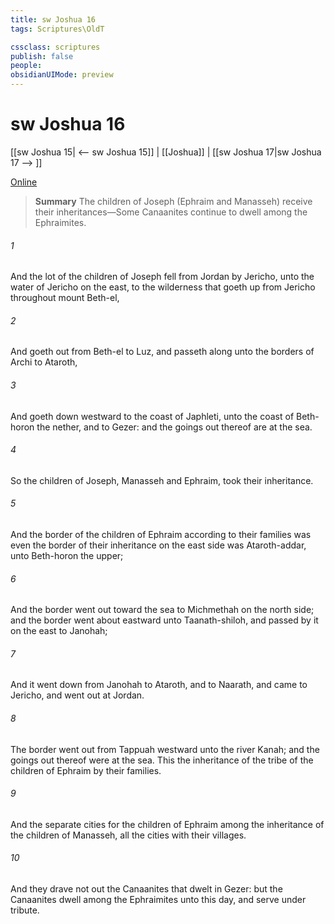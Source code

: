 ```yaml
---
title: sw Joshua 16
tags: Scriptures\OldT

cssclass: scriptures
publish: false
people:
obsidianUIMode: preview
---
```


# sw Joshua 16
[[sw Joshua 15| <-- sw Joshua 15]] | [[Joshua]] | [[sw Joshua 17|sw Joshua 17 --> ]]

[Online](https://churchofjesuschrist.org/study/scriptures/ot/josh/16?lang=eng)

> __Summary__
The children of Joseph (Ephraim and Manasseh) receive their inheritances—Some Canaanites continue to dwell among the Ephraimites.

###### 1 
And the lot of the children of Joseph fell from Jordan by Jericho, unto the water of Jericho on the east, to the wilderness that goeth up from Jericho throughout mount Beth-el,

###### 2 
And goeth out from Beth-el to Luz, and passeth along unto the borders of Archi to Ataroth,

###### 3 
And goeth down westward to the coast of Japhleti, unto the coast of Beth-horon the nether, and to Gezer: and the goings out thereof are at the sea.

###### 4 
So the children of Joseph, Manasseh and Ephraim, took their inheritance.

###### 5 
And the border of the children of Ephraim according to their families was  even the border of their inheritance on the east side was Ataroth-addar, unto Beth-horon the upper;

###### 6 
And the border went out toward the sea to Michmethah on the north side; and the border went about eastward unto Taanath-shiloh, and passed by it on the east to Janohah;

###### 7 
And it went down from Janohah to Ataroth, and to Naarath, and came to Jericho, and went out at Jordan.

###### 8 
The border went out from Tappuah westward unto the river Kanah; and the goings out thereof were at the sea. This  the inheritance of the tribe of the children of Ephraim by their families.

###### 9 
And the separate cities for the children of Ephraim  among the inheritance of the children of Manasseh, all the cities with their villages.

###### 10 
And they drave not out the Canaanites that dwelt in Gezer: but the Canaanites dwell among the Ephraimites unto this day, and serve under tribute.

